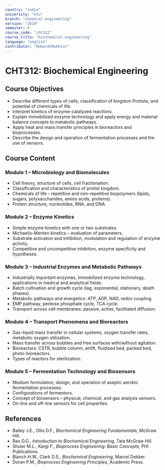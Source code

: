 ```yaml
---
country: "india"
university: "ktu"
branch: "chemical-engineering"
version: "2019"
semester: 6
course_code: "cht312"
course_title: "biochemical-engineering"
language: "english"
contributor: "@UmarAlMukhtar"
---
```


# CHT312: Biochemical Engineering

## Course Objectives
* Describe different types of cells, classification of kingdom Protista, and potential of chemicals of life.  
* Interpret kinetics of enzyme-catalyzed reactions.  
* Explain immobilized enzyme technology and apply energy and material balance concepts to metabolic pathways.  
* Apply heat and mass transfer principles in bioreactors and bioprocesses.  
* Describe the design and operation of fermentation processes and the use of sensors.  

## Course Content

### Module 1 – Microbiology and Biomolecules
* Cell theory, structure of cells, cell fractionation.  
* Classification and characteristics of protist kingdom.  
* Chemicals of life – repetitive and non-repetitive biopolymers (lipids, sugars, polysaccharides, amino acids, proteins).  
* Protein structure, nucleotides, RNA, and DNA.  

### Module 2 – Enzyme Kinetics
* Simple enzyme kinetics with one or two substrates.  
* Michaelis-Menten kinetics – evaluation of parameters.  
* Substrate activation and inhibition, modulation and regulation of enzyme activity.  
* Competitive and uncompetitive inhibition, enzyme specificity and hypotheses.  

### Module 3 – Industrial Enzymes and Metabolic Pathways
* Industrially important enzymes, immobilized enzyme technology, applications in medical and analytical fields.  
* Batch cultivation and growth cycle (lag, exponential, stationary, death phases).  
* Metabolic pathways and energetics: ATP, ADP, NAD, redox coupling.  
* EMP pathway, pentose phosphate cycle, TCA cycle.  
* Transport across cell membranes: passive, active, facilitated diffusion.  

### Module 4 – Transport Phenomena and Bioreactors
* Gas-liquid mass transfer in cellular systems, oxygen transfer rates, metabolic oxygen utilization.  
* Mass transfer across bubbles and free surfaces with/without agitation.  
* Bioreactors: CSTR, bubble column, airlift, fluidized bed, packed bed, photo-bioreactors.  
* Types of reactors for sterilization.  

### Module 5 – Fermentation Technology and Biosensors
* Medium formulation, design, and operation of aseptic aerobic fermentation processes.  
* Configurations of fermentors.  
* Concept of biosensors – physical, chemical, and gas analysis sensors.  
* On-line and off-line sensors for cell properties.  

## References
* Bailey J.E., Ollis D.F., *Biochemical Engineering Fundamentals*, McGraw Hill.  
* Rao D.G., *Introduction to Biochemical Engineering*, Tata McGraw Hill.  
* Shuler M.L., Kargi F., *Bioprocess Engineering: Basic Concepts*, PHI Publications.  
* Blanch H.W., Clark D.S., *Biochemical Engineering*, Marcel Dekker.  
* Doran P.M., *Bioprocess Engineering Principles*, Academic Press.  
